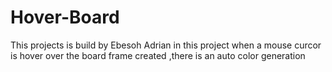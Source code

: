 # Hover-Board
This projects is build by Ebesoh Adrian in this project when a mouse curcor is hover over the board frame created ,there is an auto color generation
